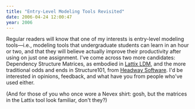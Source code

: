 ```yaml
---
title: "Entry-Level Modeling Tools Revisited"
date: 2006-04-24 12:00:47
year: 2006
---
```

Regular readers will know that one of my interests is entry-level modeling tools—i.e., modeling tools that undergraduate students can learn in an hour or two, and that they will believe actually improve their productivity after using on just one assignment.  I've come across two more candidates: Dependency Structure Matrices, as embodied in <a href="http://www.lattix.com/gettingstarted/LDMdemo-03-01.htm">Lattix LDM</a>, and the more traditional odds and ends in Structure101, from <a href="http://headwaysoftware.com/products/structure101/demos/">Headway Software</a>.  I'd be interested in opinions, feedback, and what have you from people who've used either.

(And for those of you who once wore a Nevex shirt: gosh, but the matrices in the Lattix tool look familiar, don't they?)
